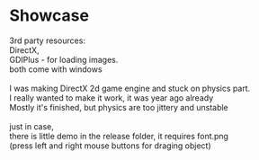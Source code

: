# Showcase
3rd party resources:<br>
DirectX,<br>
GDIPlus - for loading images.<br>
both come with windows<br>
<br>
I was making DirectX 2d game engine and stuck on physics part.<br>
I really wanted to make it work, it was year ago already<br>
Mostly it's finished, but physics are too jittery and unstable<br>
<br>
just in case, <br>
there is little demo in the release folder, it requires font.png<br>
(press left and right mouse buttons for draging object)
